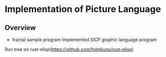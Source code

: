 Implementation of Picture Language
=================

## Overview
- fractal sample program Implemented SICP graphic language program

Run tree on rust-elisp(https://github.com/hidekuno/rust-elisp)


